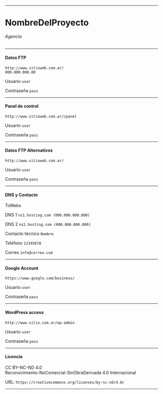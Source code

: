 ***
# NombreDelProyecto
###### Agencia  
***

#### Datos FTP
`http://www.sitioweb.com.ar/`  
`000.000.000.00`

Usuario
`user`

Contraseña
`pass`  
***


#### Panel de control
`http://www.sitioweb.com.ar/cpanel`

Usuario 
`user`

Contraseña
`pass`  
***


#### Datos FTP Alternativos
`http://www.sitioweb.com.ar/`

Usuario
`user`

Contraseña
`pass`  
***


#### DNS y Contacto
ToWebs

DNS 1
`ns1.hosting.com (000.000.000.000)`

DNS 2
`ns2.hosting.com (000.000.000.000)`

Contacto técnico
`Nombre` 

Teléfono
`12345678`

Correo
`info@correo.com`  
***


#### Google Account
`https://www.google.com/business/`

Usuario
`user`

Contraseña
`pass`  
***


#### WordPress access
`http://www.sitio.com.ar/wp-admin`

Usuario
`user`

Contraseña
`pass`  
***


#### Licencia
CC BY-NC-ND 4.0  
Reconocimiento-NoComercial-SinObraDerivada 4.0 Internacional  

URL:
`https://creativecommons.org/licenses/by-nc-nd/4.0/`  
***